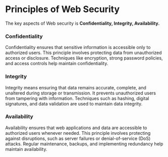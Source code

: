 # Principles of Web Security

The key aspects of Web security is **Confidentiality, Integrity,
Availability.**

### Confidentiality
Confidentiality ensures that sensitive information is accessible only to authorized users. This principle involves protecting data from unauthorized access or disclosure. Techniques like encryption, strong password policies, and access controls help maintain confidentiality.

### Integrity
Integrity means ensuring that data remains accurate, complete, and unaltered during storage or transmission. It prevents unauthorized users from tampering with information. Techniques such as hashing, digital signatures, and data validation are used to maintain data integrity.

### Availability

Availability ensures that web applications and data are accessible to authorized users whenever needed. This principle involves protecting against disruptions, such as server failures or denial-of-service (DoS) attacks. Regular maintenance, backups, and implementing redundancy help maintain availability.








<!--stackedit_data:
eyJoaXN0b3J5IjpbLTIzNDc1OTg4MywtMTU0OTA4OTg2NywtMj
AwNzM1MjE5M119
-->